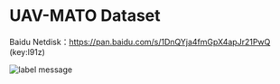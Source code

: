 # UAV-MATO Dataset
Baidu Netdisk：https://pan.baidu.com/s/1DnQYja4fmGpX4apJr21PwQ (key:l91z) 


![label message](https://github.com/jiaquanshen/UAV-MATO/assets/150510497/2abab80a-f88d-47d4-9f47-96092fad39f9)
